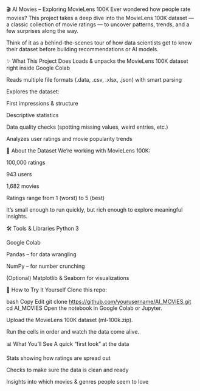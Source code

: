 🎬 AI Movies – Exploring MovieLens 100K
Ever wondered how people rate movies? This project takes a deep dive into the MovieLens 100K dataset — a classic collection of movie ratings — to uncover patterns, trends, and a few surprises along the way.

Think of it as a behind-the-scenes tour of how data scientists get to know their dataset before building recommendations or AI models.

✨ What This Project Does
Loads & unpacks the MovieLens 100K dataset right inside Google Colab

Reads multiple file formats (.data, .csv, .xlsx, .json) with smart parsing

Explores the dataset:

First impressions & structure

Descriptive statistics

Data quality checks (spotting missing values, weird entries, etc.)

Analyzes user ratings and movie popularity trends

📂 About the Dataset
We’re working with MovieLens 100K:

100,000 ratings

943 users

1,682 movies

Ratings range from 1 (worst) to 5 (best)

It’s small enough to run quickly, but rich enough to explore meaningful insights.

🛠️ Tools & Libraries
Python 3

Google Colab

Pandas – for data wrangling

NumPy – for number crunching

(Optional) Matplotlib & Seaborn for visualizations

🚀 How to Try It Yourself
Clone this repo:

bash
Copy
Edit
git clone https://github.com/yourusername/AI_MOVIES.git
cd AI_MOVIES
Open the notebook in Google Colab or Jupyter.

Upload the MovieLens 100K dataset (ml-100k.zip).

Run the cells in order and watch the data come alive.

📊 What You’ll See
A quick “first look” at the data

Stats showing how ratings are spread out

Checks to make sure the data is clean and ready

Insights into which movies & genres people seem to love
